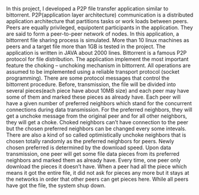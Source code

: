 In this project, I developed a P2P file transfer application similar to bittorrent. P2P(application layer architecture) communication is a distributed application architecture that partitions tasks or work loads between peers. Peers are equally privileged, equipotent participants in the application. They are said to form a peer-to-peer network of nodes. In this application, a bittorrent file sharing process is simulated. More than 10 linux machines as peers and a target file more than 1GB is tested in the project. The application is written in JAVA about 2000 lines. Bittorrent is a famous P2P protocol for file distribution. The application implement the most important feature the choking – unchoking mechanism in bittorrent. All operations are assumed to be implemented using a reliable transport protocol (socket programming). There are some protocol messages that control the bittorrent procedure. Before, transmission, the file will be divided into several pieces(each piece have about 10MB size) and each peer may have some of them and marked these pieces as already have. Each peer will have a given number of preferred neighbors which stand for the concurrent connections during data transmission. For the preferred neighbors, they will get a unchoke message from the original peer and for all other neighbors, they will get a choke. Choked neighbors can’t have connection to the peer but the chosen preferred neighbors can be changed every some intevals. There are also a kind of so called optimistically unchoke neighbors that is chosen totally randomly as the preferred neighbors for peers. Newly chosen preferred is determined by the download speed. Upon data transmission, one peer will get some file data pieces from its preferred neighbors and marked them as already have. Every time, one peer only download the pieces it doesn’t have. When a peer had all the piece which means it got the entire file, it did not ask for pieces any more but it stays at the networks in order that other peers can get pieces here. While all peers have got the file, the system shup down.
